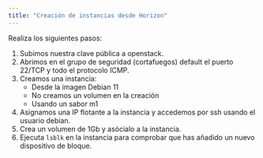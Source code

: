 ```yaml
---
title: "Creación de instancias desde Horizon"
---
```


Realiza los siguientes pasos:

1. Subimos nuestra clave pública a openstack.
2. Abrimos en el grupo de seguridad (cortafuegos) default el puerto 22/TCP y todo el protocolo ICMP.
3. Creamos una instancia:
	* Desde la imagen Debian 11
	* No creamos un volumen en la creación
	* Usando un sabor m1
4. Asignamos una IP flotante a la instancia y accedemos por ssh usando el usuario debian.
5. Crea un volumen de 1Gb y asócialo a la instancia.
6. Ejecuta `lsblk` en la instancia para comprobar que has añadido un nuevo dispositivo de bloque.
